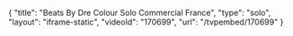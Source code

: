 {
    "title": "Beats By Dre Colour Solo Commercial France",
    "type": "solo",
    "layout": "iframe-static",
    "videoId": "170699",
    "url": "\/tvpembed\/170699"
}